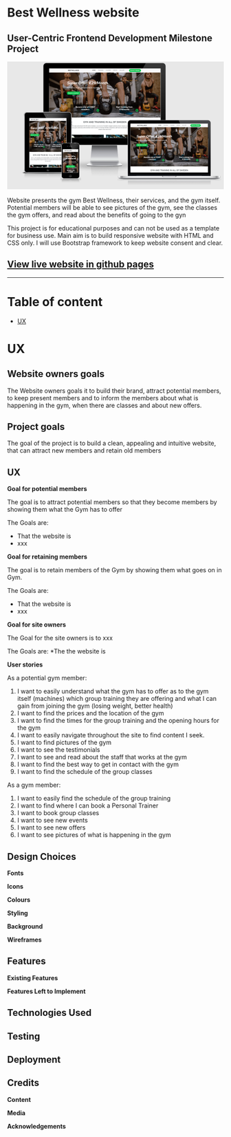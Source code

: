 # Best Wellness website

## User-Centric Frontend Development Milestone Project

![Mockup](assets/images/mockup.png)

Website presents the gym Best Wellness, their services, and the gym itself.
Potential members will be able to see pictures of the gym, see the classes the gym offers, and read about the benefits of going to the gyn

This project is for educational purposes and can not be used as a template for business use.
Main aim is to build responsive website with HTML and CSS only. I will use Bootstrap framework to keep website consent and clear.

## [View live website in github pages](https://mrmorkeberg.github.io/BestWelness/)
---

# Table of content

- [UX](#ux)

# UX

## Website owners goals

The Website owners goals it to build their brand, attract potential members, to keep present members and to inform the members about what is happening in the gym, when there are classes and about new offers.

## Project goals
The goal of the project is to build a clean, appealing and intuitive website, that can attract new members and retain old members
## UX
**Goal for potential members**

The goal is to attract potential members so that they become members by showing them what the Gym has to offer

The Goals are:
* That the website is 
* xxx

**Goal for retaining members**

The goal is to retain members of the Gym by showing them what goes on in Gym. 

The Goals are:
* That the website is 
* xxx 

**Goal for site owners**

The Goal for the site owners is to xxx

The Goals are:
*The the website is 

**User stories**

As a potential gym member:
1. I want to easily understand what the gym has to offer as to the gym itself (machines) which group training they are offering and what I can gain from joining the gym (losing weight, better health)
2. I want to find the prices and the location of the gym
3. I want to find the times for the group training and the opening hours for the gym
4. I want to easily navigate throughout the site to find content I seek.
5. I want to find pictures of the gym
6. I want to see the testimonials
7. I want to see and read about the staff that works at the gym
8. I want to find the best way to get in contact with the gym
9. I want to find the schedule of the group classes

As a gym member:
1. I want to easily find the schedule of the group training
2. I want to find where I can book a Personal Trainer
3. I want to book group classes
4. I want to see new events
5. I want to see new offers
6. I want to see pictures of what is happening in the gym

## Design Choices

**Fonts**

**Icons**

**Colours**

**Styling**

**Background**

**Wireframes**

## Features

**Existing Features**

**Features Left to Implement**

## Technologies Used

## Testing

## Deployment

## Credits

**Content**

**Media**

**Acknowledgements**

